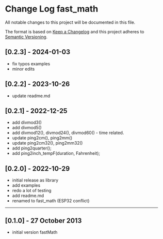 # Change Log fast_math

All notable changes to this project will be documented in this file.

The format is based on [Keep a Changelog](http://keepachangelog.com/)
and this project adheres to [Semantic Versioning](http://semver.org/).


## [0.2.3] - 2024-01-03
- fix typos examples
- minor edits 

## [0.2.2] - 2023-10-26
- update readme.md

## [0.2.1] - 2022-12-25
- add divmod3()
- add divmod5()
- add divmod12(), divmod24(), divmod60() - time related.
- update ping2cm(), ping2mm()
- update ping2cm32(), ping2mm32()
- add ping2quarter();
- add ping2inch_tempF(duration, Fahrenheit);


## [0.2.0] - 2022-10-29
- initial release as library
- add examples
- redo a lot of testing
- add readme.md
- renamed to fast_math (ESP32 conflict)

----

## [0.1.0] - 27 October 2013
- initial version fastMath
